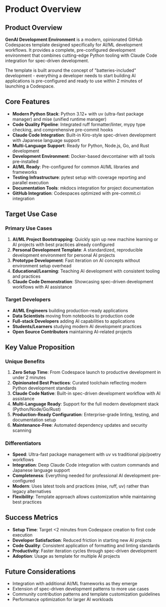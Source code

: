 # Product Overview

## Product Overview

**GenAI Development Environment** is a modern, opinionated GitHub Codespaces template designed specifically for AI/ML development workflows. It provides a complete, pre-configured development environment that combines cutting-edge Python tooling with Claude Code integration for spec-driven development.

The template is built around the concept of "batteries-included" development - everything a developer needs to start building AI applications is pre-configured and ready to use within 2 minutes of launching a Codespace.

## Core Features

- **Modern Python Stack**: Python 3.12+ with uv (ultra-fast package manager) and mise (unified runtime manager)
- **Code Quality Pipeline**: Integrated ruff formatter/linter, mypy type checking, and comprehensive pre-commit hooks
- **Claude Code Integration**: Built-in Kiro-style spec-driven development with Japanese language support
- **Multi-Language Support**: Ready for Python, Node.js, Go, and Rust development
- **Development Environment**: Docker-based devcontainer with all tools pre-installed
- **AI/ML Ready**: Pre-configured for common AI/ML libraries and frameworks
- **Testing Infrastructure**: pytest setup with coverage reporting and parallel execution
- **Documentation Tools**: mkdocs integration for project documentation
- **GitHub Integration**: Codespaces optimized with pre-commit.ci integration

## Target Use Case

### Primary Use Cases

1. **AI/ML Project Bootstrapping**: Quickly spin up new machine learning or AI projects with best practices already configured
2. **Personal Development Template**: A standardized, reproducible development environment for personal AI projects
3. **Prototype Development**: Fast iteration on AI concepts without environment setup overhead
4. **Educational/Learning**: Teaching AI development with consistent tooling and practices
5. **Claude Code Demonstration**: Showcasing spec-driven development workflows with AI assistance

### Target Developers

- **AI/ML Engineers** building production-ready applications
- **Data Scientists** moving from notebooks to production code
- **Full-stack Developers** adding AI capabilities to applications
- **Students/Learners** studying modern AI development practices
- **Open Source Contributors** maintaining AI-related projects

## Key Value Proposition

### Unique Benefits

1. **Zero Setup Time**: From Codespace launch to productive development in under 2 minutes
2. **Opinionated Best Practices**: Curated toolchain reflecting modern Python development standards
3. **Claude Code Native**: Built-in spec-driven development workflow with AI assistance
4. **Multi-Language Ready**: Support for the full modern development stack (Python/Node/Go/Rust)
5. **Production-Ready Configuration**: Enterprise-grade linting, testing, and documentation setup
6. **Maintenance-Free**: Automated dependency updates and security scanning

### Differentiators

- **Speed**: Ultra-fast package management with uv vs traditional pip/poetry workflows
- **Integration**: Deep Claude Code integration with custom commands and Japanese language support
- **Completeness**: Everything needed for professional AI development pre-configured
- **Modern**: Uses latest tools and practices (mise, ruff, uv) rather than legacy alternatives
- **Flexibility**: Template approach allows customization while maintaining best practices

## Success Metrics

- **Setup Time**: Target <2 minutes from Codespace creation to first code execution
- **Developer Satisfaction**: Reduced friction in starting new AI projects
- **Code Quality**: Consistent application of formatting and linting standards
- **Productivity**: Faster iteration cycles through spec-driven development
- **Adoption**: Usage as template for multiple AI projects

## Future Considerations

- Integration with additional AI/ML frameworks as they emerge
- Extension of spec-driven development patterns to more use cases
- Community contribution patterns and template customization guidelines
- Performance optimization for larger AI workloads